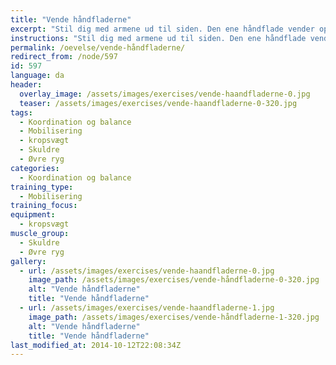 ```yaml
---
title: "Vende håndfladerne"
excerpt: "Stil dig med armene ud til siden. Den ene håndflade vender opad, mens den anden vender nedad. Kig efter håndfladen, som vender opad. Vend håndfladerne ved at dreje i skuldrene. Skift stille og roligt og mærk efter om der er nogle spring i bevægelsen nogen steder."
instructions: "Stil dig med armene ud til siden. Den ene håndflade vender opad, mens den anden vender nedad. Kig efter håndfladen, som vender opad. Vend håndfladerne ved at dreje i skuldrene. Skift stille og roligt og mærk efter om der er nogle spring i bevægelsen nogen steder."
permalink: /oevelse/vende-håndfladerne/
redirect_from: /node/597
id: 597
language: da
header:
  overlay_image: /assets/images/exercises/vende-haandfladerne-0.jpg
  teaser: /assets/images/exercises/vende-haandfladerne-0-320.jpg
tags:
  - Koordination og balance
  - Mobilisering
  - kropsvægt
  - Skuldre
  - Øvre ryg
categories:
  - Koordination og balance
training_type: 
  - Mobilisering
training_focus: 
equipment:
  - kropsvægt
muscle_group:
  - Skuldre
  - Øvre ryg
gallery:
  - url: /assets/images/exercises/vende-haandfladerne-0.jpg
    image_path: /assets/images/exercises/vende-håndfladerne-0-320.jpg
    alt: "Vende håndfladerne"
    title: "Vende håndfladerne"
  - url: /assets/images/exercises/vende-haandfladerne-1.jpg
    image_path: /assets/images/exercises/vende-håndfladerne-1-320.jpg
    alt: "Vende håndfladerne"
    title: "Vende håndfladerne"
last_modified_at: 2014-10-12T22:08:34Z
---
```




